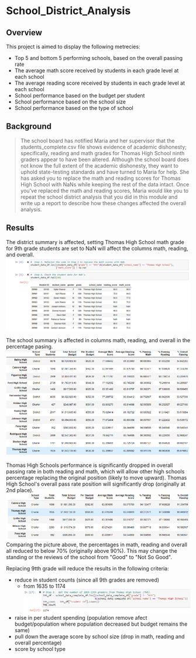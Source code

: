 # School_District_Analysis
## Overview
This project is aimed to display the following metrecies:
- Top 5 and bottom 5 performing schools, based on the overall passing rate
- The average math score received by students in each grade level at each school
- The average reading score received by students in each grade level at each school
- School performance based on the budget per student
- School performance based on the school size
- School performance based on the type of school

## Background
> The school board has notified Maria and her supervisor that the students_complete.csv file shows evidence of academic dishonesty; specifically, reading and math grades for Thomas High School ninth graders appear to have been altered. Although the school board does not know the full extent of the academic dishonesty, they want to uphold state-testing standards and have turned to Maria for help. She has asked you to replace the math and reading scores for Thomas High School with NaNs while keeping the rest of the data intact. Once you’ve replaced the math and reading scores, Maria would like you to repeat the school district analysis that you did in this module and write up a report to describe how these changes affected the overall analysis.

## Results
The district summary is affected, setting Thomas High School math grade for 9th grade students are set to NaN will affect the columns math, reading, and overall.
<br>
![image of change](https://github.com/WilliamBHW/School_District_Analysis/blob/main/Resources/9th_grade_NaN.png)
<br>

The school summary is affected in columns math, reading, and overall in the percentage pasing.
<br>
![image of change](https://github.com/WilliamBHW/School_District_Analysis/blob/main/Resources/NaN_Affect.png)
<br>

Thomas High Schools performance is significantly dropped in overall passing rate in both reading and math, which will allow other high schools percentage replacing the original position (likely to move upward). Thomas High School's overall pass rate position will significantly drop (originally at 2nd place).
<br>
![image_before_change](https://github.com/WilliamBHW/School_District_Analysis/blob/main/Resources/THS_placing_before_change.png)
<br>
Comparing the picture above, the percentages in math, reading and overall all reduced to below 70% (originally above 90%). This may change the standing or the reviews of the school from "Good" to "Not So Good".
<br>

Replacing 9tth grade will reduce the results in the following criteria:
- reduce in student counts (since all 9th grades are removed)
  - from 1635 to 1174 ![](https://github.com/WilliamBHW/School_District_Analysis/blob/main/Resources/THS_Count.png)
- raise in per student spending (population remove afect budget/population where population decreased but budget remains the same)
- pull down the average score by school size (drop in math, reading and overall percentage)
- score by school type
